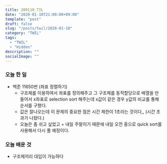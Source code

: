 ```yaml
---
title: 200110_TIL
date: "2020-01-10T21:00:00+09:00"
template: "post"
draft: false
slug: "/posts/twil/2020-01-10"
category: "TWIL"
tags:
  - "TWIL"
  - "Hidden"
description: ""
socialImage: ""
---
```


### 오늘 한 일

- 백준 11650번 (좌표 정렬하기)
  - 구조체를 이용하여서 좌표를 정의해주고 그 구조체를 동적할당으로 배열을 만들어서 x좌표로 selection sort 해주는데 x값이 같은 경우 y값의 비교를 통해 순서를 구했다.
  - 값은 잘나오는데 이 문제의 중요한 점은 시간 제한이 1초라는 것이다,, (시간 초과가 나왔다.)
  - 오늘은 좀 쉬고 싶었고 + 내일 주말이기 때문에 내일 오전 중으로 quick sort를 사용해서 다시 풀 예정이다.

  
### 오늘 배운 것
- 구조체끼리 대입이 가능하다

